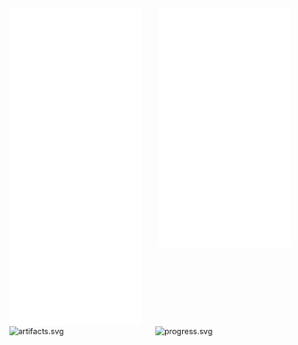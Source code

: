  # [<img align="left" width="47%" alt="🦑" src="/artifacts.svg">](#)

# [<img align="right" width="47%" alt="🦑" src="/progress.svg">](#)

<div style="display: flex; flex-wrap: nowrap; justify-content: space-between; gap: 10px; width: 100%;">
    <img src="image1.jpg" alt="artifacts.svg" style="width: 48%; max-width: 100%;">
    <img src="image2.jpg" alt="progress.svg" style="width: 48%; max-width: 100%;">
</div>


<!---
Richard5678/Richard5678 is a ✨ special ✨ repository because its `README.md` (this file) appears on your GitHub profile.
You can click the Preview link to take a look at your changes.
--->
